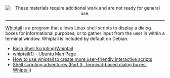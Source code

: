 <!--
Maintainer:   jeffskinnerbox@yahoo.com / www.jeffskinnerbox.me
Version:      0.0.0
-->


<div align="center">
<img src="http://www.foxbyrd.com/wp-content/uploads/2018/02/file-4.jpg" title="These materials require additional work and are not ready for general use." align="center">
</div>


-----



[Whiptail][01] is a program that allows Linux shell scripts to display a dialog boxes for informational purposes,
or to gather input from the user in within a terminal window.
Whiptail is included by default on Debian.

* [Bash Shell Scripting/Whiptail](https://en.wikibooks.org/wiki/Bash_Shell_Scripting/Whiptail)
* [whiptail(1) - Ubuntu Man Page](http://manpages.ubuntu.com/manpages/hirsute/man1/whiptail.1.html)
* [How to use whiptail to create more user-friendly interactive scripts](https://www.redhat.com/sysadmin/use-whiptail)
* [Shell scripting adventures (Part 3, Terminal-based dialog boxes: Whiptail)](https://saveriomiroddi.github.io/Shell-scripting-adventures-part-3/)


[01]:https://en.wikibooks.org/wiki/Bash_Shell_Scripting/Whiptail
